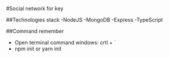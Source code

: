 #Social network for key

##Technologies stack
-NodeJS
-MongoDB
-Express
-TypeScript

##Command remember

- Open terminal command windows: crtl + `
- npm init or yarn init
